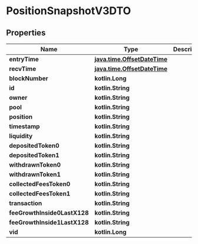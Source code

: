 
# PositionSnapshotV3DTO

## Properties
Name | Type | Description | Notes
------------ | ------------- | ------------- | -------------
**entryTime** | [**java.time.OffsetDateTime**](java.time.OffsetDateTime.md) |  |  [optional]
**recvTime** | [**java.time.OffsetDateTime**](java.time.OffsetDateTime.md) |  |  [optional]
**blockNumber** | **kotlin.Long** |  |  [optional]
**id** | **kotlin.String** |  |  [optional]
**owner** | **kotlin.String** |  |  [optional]
**pool** | **kotlin.String** |  |  [optional]
**position** | **kotlin.String** |  |  [optional]
**timestamp** | **kotlin.String** |  |  [optional]
**liquidity** | **kotlin.String** |  |  [optional]
**depositedToken0** | **kotlin.String** |  |  [optional]
**depositedToken1** | **kotlin.String** |  |  [optional]
**withdrawnToken0** | **kotlin.String** |  |  [optional]
**withdrawnToken1** | **kotlin.String** |  |  [optional]
**collectedFeesToken0** | **kotlin.String** |  |  [optional]
**collectedFeesToken1** | **kotlin.String** |  |  [optional]
**transaction** | **kotlin.String** |  |  [optional]
**feeGrowthInside0LastX128** | **kotlin.String** |  |  [optional]
**feeGrowthInside1LastX128** | **kotlin.String** |  |  [optional]
**vid** | **kotlin.Long** |  |  [optional]



